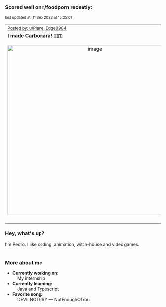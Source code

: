 ### Scored well on r/foodporn recently:

<p align="left"><sub>last updated at: 11 Sep 2023 at 15:25:01</sub></p>

|   |
| --- |
| <sub>[Posted by: u/Plane_Edge9984][source]</sub> |
| **I made Carbonara! 🇮🇹** | 
|<p align="center"> <img alt="image" src="https://i.redd.it/o7an2go5canb1.jpg" width="550" /> </p>|
|   |

### Hey, what's up?

I'm Pedro. I like coding, animation, witch-house and video games.<br><br>

### More about me
- **Currently working on:**  
&nbsp;&nbsp;&nbsp;&nbsp;My internship
- **Currently learning:**  
&nbsp;&nbsp;&nbsp;&nbsp;Java and Typescript
- **Favorite song:**  
&nbsp;&nbsp;&nbsp;&nbsp;DEVILNOTCRY — NotEnoughOfYou<br><br>

  



  
  
  
[linkedin]: https://linkedin.com/in/pedro-h-r-gomes-8a487b14a/
[gmail]: mailto:pilique11@gmail.com
[source]: https://reddit.com/r/FoodPorn/comments/16ef2ai/i_made_carbonara/
[redditAPI]: https://www.reddit.com/dev/api/